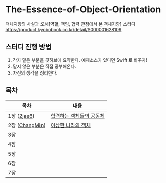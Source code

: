 # The-Essence-of-Object-Orientation
객체지향의 사실과 오해[역할, 책임, 협력 관점에서 본 객체지향] 스터디
https://product.kyobobook.co.kr/detail/S000001628109


## 스터디 진행 방법
1. 각자 맡은 부분을 깃허브에 요약한다. 예제소스가 있다면 Swift 로 바꾸자!
2. 맡지 않은 부분은 직접 공부해온다.
3. 자신의 생각을 정리한다.

## 목차

| 목차          | 내용                                                         |
| ------------- | ------------------------------------------------------------ |
| 1장 ([2jae6](https://github.com/2jae6))   | [협력하는 객체들의 공동체](https://github.com/wookcompany/The-Essence-of-Object-Orientation/blob/main/%ED%98%91%EB%A0%A5%ED%95%98%EB%8A%94%20%EA%B0%9D%EC%B2%B4%EB%93%A4%EC%9D%98%20%EA%B3%B5%EB%8F%99%EC%B2%B4.md) |
| 2장 ([ChangMin](https://github.com/chagmn))  | [이상한 나라의 객체](https://github.com/wookcompany/The-Essence-of-Object-Orientation/blob/main/이상한%20나라의%20객체.md) |
| 3장   |  |
| 4장    ||
| 5장   | |
| 6장   | |
| 7장   | |
